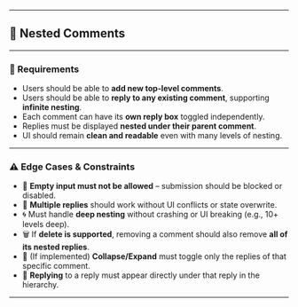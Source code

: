 
---

## 🧵 Nested Comments 

---

### 📌 Requirements

* Users should be able to **add new top-level comments**.
* Users should be able to **reply to any existing comment**, supporting **infinite nesting**.
* Each comment can have its **own reply box** toggled independently.
* Replies must be displayed **nested under their parent comment**.
* UI should remain **clean and readable** even with many levels of nesting.

---

### ⚠️ Edge Cases & Constraints

* 🧼 **Empty input must not be allowed** – submission should be blocked or disabled.
* 🔁 **Multiple replies** should work without UI conflicts or state overwrite.
* 🌀 Must handle **deep nesting** without crashing or UI breaking (e.g., 10+ levels deep).
* 🗑 If **delete is supported**, removing a comment should also remove **all of its nested replies**.
* 🔽 (If implemented) **Collapse/Expand** must toggle only the replies of that specific comment.
* 💬 **Replying** to a reply must appear directly under that reply in the hierarchy.

---


